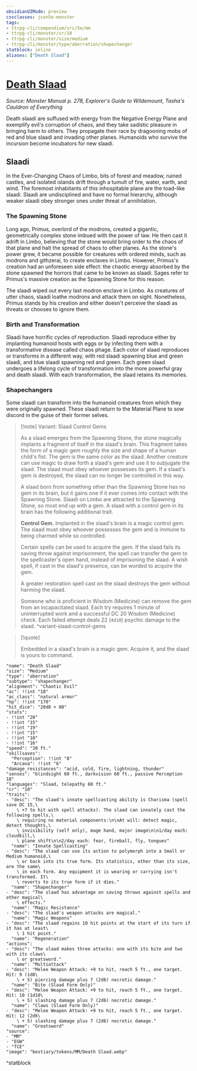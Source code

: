 ```yaml
---
obsidianUIMode: preview
cssclasses: json5e-monster
tags:
- ttrpg-cli/compendium/src/5e/mm
- ttrpg-cli/monster/cr/10
- ttrpg-cli/monster/size/medium
- ttrpg-cli/monster/type/aberration/shapechanger
statblock: inline
aliases: ["Death Slaad"]
---
```

# [Death Slaad](3-Compendium\CLI\bestiary\aberration/death-slaad.md)
*Source: Monster Manual p. 278, Explorer's Guide to Wildemount, Tasha's Cauldron of Everything*  

Death slaadi are suffused with energy from the Negative Energy Plane and exemplify evil's corruption of chaos, and they take sadistic pleasure in bringing harm to others. They propagate their race by dragooning mobs of red and blue slaadi and invading other planes. Humanoids who survive the incursion become incubators for new slaadi.

## Slaadi

In the Ever-Changing Chaos of Limbo, bits of forest and meadow, ruined castles, and isolated islands drift through a tumult of fire, water, earth, and wind. The foremost inhabitants of this inhospitable plane are the toad-like slaadi. Slaadi are undisciplined and have no formal hierarchy, although weaker slaadi obey stronger ones under threat of annihilation.

### The Spawning Stone

Long ago, Primus, overlord of the modrons, created a gigantic, geometrically complex stone imbued with the power of law. He then cast it adrift in Limbo, believing that the stone would bring order to the chaos of that plane and halt the spread of chaos to other planes. As the stone's power grew, it became possible for creatures with ordered minds, such as modrons and githzerai, to create enclaves in Limbo. However, Primus's creation had an unforeseen side effect: the chaotic energy absorbed by the stone spawned the horrors that came to be known as slaadi. Sages refer to Primus's massive creation as the Spawning Stone for this reason.

The slaadi wiped out every last modron enclave in Limbo. As creatures of utter chaos, slaadi loathe modrons and attack them on sight. Nonetheless, Primus stands by his creation and either doesn't perceive the slaadi as threats or chooses to ignore them.

### Birth and Transformation

Slaadi have horrific cycles of reproduction. Slaadi reproduce either by implanting humanoid hosts with eggs or by infecting them with a transformative disease called chaos phage. Each color of slaad reproduces or transforms in a different way, with red slaadi spawning blue and green slaadi, and blue slaadi spawning red and green. Each green slaad undergoes a lifelong cycle of transformation into the more powerful gray and death slaadi. With each transformation, the slaad retains its memories.

### Shapechangers

Some slaadi can transform into the humanoid creatures from which they were originally spawned. These slaadi return to the Material Plane to sow discord in the guise of their former selves.

> [!note] Variant: Slaad Control Gems
> 
> As a slaad emerges from the Spawning Stone, the stone magically implants a fragment of itself in the slaad's brain. This fragment takes the form of a magic gem roughly the size and shape of a human child's fist. The gem is the same color as the slaad. Another creature can use magic to draw forth a slaad's gem and use it to subjugate the slaad. The slaad must obey whoever possesses its gem. If a slaad's gem is destroyed, the slaad can no longer be controlled in this way.
> 
> A slaad born from something other than the Spawning Stone has no gem in its brain, but it gains one if it ever comes into contact with the Spawning Stone. Slaadi on Limbo are attracted to the Spawning Stone, so most end up with a gem. A slaad with a control gem in its brain has the following additional trait.
> 
> **Control Gem.** Implanted in the slaad's brain is a magic control gem. The slaad must obey whoever possesses the gem and is immune to being charmed while so controlled.
> 
> Certain spells can be used to acquire the gem. If the slaad fails its saving throw against imprisonment, the spell can transfer the gem to the spellcaster's open hand, instead of imprisoning the slaad. A wish spell, if cast in the slaad's presence, can be worded to acquire the gem.
> 
> A greater restoration spell cast on the slaad destroys the gem without harming the slaad.
> 
> Someone who is proficient in Wisdom (Medicine) can remove the gem from an incapacitated slaad. Each try requires 1 minute of uninterrupted work and a successful DC 20 Wisdom (Medicine) check. Each failed attempt deals 22 (`4d10`) psychic damage to the slaad.
^variant-slaad-control-gems

> [!quote]  
> 
> Embedded in a slaad's brain is a magic gem. Acquire it, and the slaad is yours to command.


```statblock
"name": "Death Slaad"
"size": "Medium"
"type": "aberration"
"subtype": "shapechanger"
"alignment": "Chaotic Evil"
"ac": !!int "18"
"ac_class": "natural armor"
"hp": !!int "170"
"hit_dice": "20d8 + 80"
"stats":
- !!int "20"
- !!int "15"
- !!int "19"
- !!int "15"
- !!int "10"
- !!int "16"
"speed": "30 ft."
"skillsaves":
  "Perception": !!int "8"
  "Arcana": !!int "6"
"damage_resistances": "acid, cold, fire, lightning, thunder"
"senses": "blindsight 60 ft., darkvision 60 ft., passive Perception 18"
"languages": "Slaad, telepathy 60 ft."
"cr": "10"
"traits":
- "desc": "The slaad's innate spellcasting ability is Charisma (spell save DC 15,\
    \ +7 to hit with spell attacks). The slaad can innately cast the following spells,\
    \ requiring no material components:\n\nAt will: detect magic, detect thoughts,\
    \ invisibility (self only), mage hand, major image\n\n1/day each: cloudkill,\
    \ plane shift\n\n2/day each: fear, fireball, fly, tongues"
  "name": "Innate Spellcasting"
- "desc": "The slaad can use its action to polymorph into a Small or Medium humanoid,\
    \ or back into its true form. Its statistics, other than its size, are the same\
    \ in each form. Any equipment it is wearing or carrying isn't transformed. It\
    \ reverts to its true form if it dies."
  "name": "Shapechanger"
- "desc": "The slaad has advantage on saving throws against spells and other magical\
    \ effects."
  "name": "Magic Resistance"
- "desc": "The slaad's weapon attacks are magical."
  "name": "Magic Weapons"
- "desc": "The slaad regains 10 hit points at the start of its turn if it has at least\
    \ 1 hit point."
  "name": "Regeneration"
"actions":
- "desc": "The slaad makes three attacks: one with its bite and two with its claws\
    \ or greatsword."
  "name": "Multiattack"
- "desc": "Melee Weapon Attack: +9 to hit, reach 5 ft., one target. Hit: 9 (1d8\
    \ + 5) piercing damage plus 7 (2d6) necrotic damage."
  "name": "Bite (Slaad Form Only)"
- "desc": "Melee Weapon Attack: +9 to hit, reach 5 ft., one target. Hit: 10 (1d10\
    \ + 5) slashing damage plus 7 (2d6) necrotic damage."
  "name": "Claws (Slaad Form Only)"
- "desc": "Melee Weapon Attack: +9 to hit, reach 5 ft., one target. Hit: 12 (2d6\
    \ + 5) slashing damage plus 7 (2d6) necrotic damage."
  "name": "Greatsword"
"source":
- "MM"
- "EGW"
- "TCE"
"image": "bestiary/tokens/MM/Death Slaad.webp"
```
^statblock